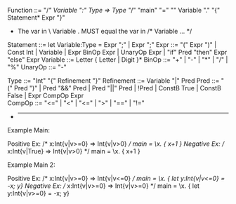 Function ::=
    "/*"    Variable ":" Type => Type   "*/"
    "main" "=" "\" Variable "." "{"    Statement*   Expr    "}" 

- The var in \ Variable . MUST equal the var in /* Variable ... */

Statement ::= let Variable:Type = Expr ";" | Expr ";"
Expr ::= "(" Expr ")" | Const Int | Variable | Expr BinOp Expr | UnaryOp Expr | "if" Pred "then" Expr "else" Expr
Variable ::= Letter { Letter | Digit }*
BinOp ::= "+" | "-" | "*" | "/" | "%"
UnaryOp ::= "-" 

Type ::= "Int" "{"    Refinement   "}"
Refinement ::= Variable "|" Pred
Pred ::= "(" Pred ")" | Pred "&&" Pred | Pred "||" Pred | !Pred | ConstB True | ConstB False | Expr CompOp Expr  
CompOp ::= "<=" | "<" | "<=" | ">" | "==" | "!="


* ----------------------------------------------------------------------------
Example Main:

Positive Ex: /* x:Int{v|v>=0} => Int{v|v>0} */ main = \x. { x+1 }
Negative Ex: /* x:Int{v|True} => Int{v|v>0} */ main = \x. { x+1 }

Example Main 2:

Positive Ex: /* x:Int{v|v>=0} => Int{v|v<=0} */ main = \x. { let y:Int{v|v<=0} = -x; y}
Negative Ex: /* x:Int{v|v>=0} => Int{v|v>=0} */ main = \x. { let y:Int{v|v>=0} = -x; y}